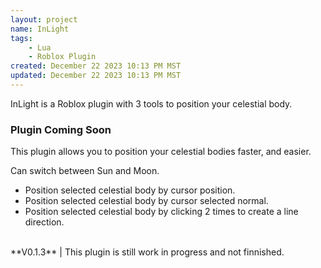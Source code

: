 ```yaml
---
layout: project
name: InLight
tags: 
    - Lua
    - Roblox Plugin
created: December 22 2023 10:13 PM MST
updated: December 22 2023 10:13 PM MST
---
```


InLight is a Roblox plugin with 3 tools to position your celestial body.<br>
### Plugin Coming Soon<br>

This plugin allows you to position your celestial bodies faster, and easier.<br>

Can switch between Sun and Moon.<br>
- Position selected celestial body by cursor position.<br>
- Position selected celestial body by cursor selected normal.<br>
- Position selected celestial body by clicking 2 times to create a line direction.<br>
<br>
**V0.1.3** | This plugin is still work in progress and not finnished.